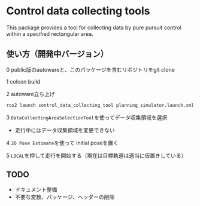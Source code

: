 # Control data collecting tools

This package provides a tool for collecting data by pure pursuit control within a specified rectangular area.

## 使い方（開発中バージョン）

0 public版のautowareと、このパッケージを含むリポジトリをgit clone

1 colcon build

2 autoware立ち上げ

```bash
ros2 launch control_data_collecting_tool planning_simulator.launch.xml map_path:=$HOME/autoware_map/sample-map-planning vehicle_model:=sample_vehicle sensor_model:=sample_sensor_kit trajectory_follower_mode:=control_data_collecting_tool
```

3 `DataCollectingAreaSelectionTool`を使ってデータ収集領域を選択

- 走行中にはデータ収集領域を変更できない

4 `2D Pose Estimate`を使って initial poseを置く

5 `LOCAL`を押して走行を開始する（現在は目標軌道は適当に仮置きしている）

## TODO

- ドキュメント整備
- 不要な変数、パッケージ、ヘッダーの削除
